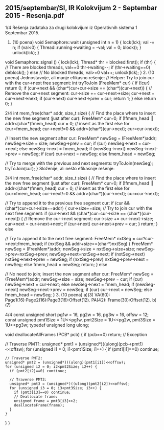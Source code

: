 2015/septembar/SI, IR Kolokvijum 2 - Septembar 2015 - Resenja.pdf
--------------------------------------------------------------------------------


1/4
Rešenja zadataka za
drugi kolokvijum iz Operativnih sistema 1
Septembar 2015.
1. (10 poena)
void Semaphore::wait (unsigned int n = 1) {
  lock(lck);
  val -= n;
  if (val<0) {
    Thread::running->waiting = -val;
    val = 0;
    block();
  }
  unlock(lck);
}

void Semaphore::signal () {
  lock(lck);
  Thread* thr = blocked.first();
  if (thr) {  // There are blocked threads, val==0
    thr->waiting--;
    if (thr->waiting==0)
      deblock();
  } else // No blocked threads, val>=0
    val++;
  unlock(lck);
}
2. (10 poena)
Jednostavnije, ali manje efikasno rešenje:
// Helper: Try to join cur with the cur->next free segment:
int tryToJoin (FreeMem* cur) {
  if (!cur) return 0;
  if (cur->next && (char*)cur+cur->size == (char*)(cur->next)) {
    // Remove the cur->next segment:
    cur->size += cur->next->size;
    cur->next = cur->next->next;
    if (cur->next) cur->next->prev = cur;
    return 1;
  } else
    return 0;
}

2/4
int mem_free(char* addr, size_t size) {
  // Find the place where to insert the new free segment (just after cur):
  FreeMem* cur=0;
  if (!fmem_head || addr<(char*)fmem_head)
    cur = 0; // insert as the first
  else
    for (cur=fmem_head; cur->next!=0 && addr>(char*)(cur->next);
         cur=cur->next);

  // Insert the new segment after cur:
  FreeMem* newSeg = (FreeMem*)addr;
  newSeg->size = size;
  newSeg->prev = cur;
  if (cur) newSeg->next = cur->next;
  else newSeg->next = fmem_head;
  if (newSeg->next) newSeg->next->prev = newSeg;
  if (cur) cur->next = newSeg;
  else fmem_head = newSeg;

  // Try to merge with the previous and next segments:
  tryToJoin(newSeg);
  tryToJoin(cur);
}
Složenije, ali nešto efikasnije rešenje:

3/4
int mem_free(char* addr, size_t size) {
  // Find the place where to insert the new free segment (just after cur):
  FreeMem* cur=0;
  if (!fmem_head || addr<(char*)fmem_head)
    cur = 0; // insert as the first
  else
    for (cur=fmem_head; cur->next!=0 && addr>(char*)(cur->next);
         cur=cur->next);

  // Try to append it to the previous free segment cur:
  if (cur && (char*)cur+cur->size==addr) {
    cur->size+=size;
    // Try to join cur with the next free segment:
    if (cur->next && (char*)cur+cur->size == (char*)(cur->next)) {
      // Remove the cur->next segment:
      cur->size += cur->next->size;
      cur->next = cur->next->next;
      if (cur->next) cur->next->prev = cur;
    }
    return;
  }
  else

  // Try to append it to the next free segment:
  FreeMem* nxtSeg = cur?cur->next:fmem_head;
  if (nxtSeg && addr+size==(char*)nxtSeg) {
    FreeMem* newSeg = (FreeMem*)addr;
    newSeg->size = nxtSeg->size+size;
    newSeg->prev=nxtSeg->prev;
    newSeg->next=nxtSeg->next;
    if (nxtSeg->next) nxtSeg->next->prev = newSeg;
    if (nxtSeg->prev) nxtSeg->prev->next = newSeg;
    else fmem_head = newSeg;
    return;
  }
  else

  // No need to join; insert the new segment after cur:
  FreeMem* newSeg = (FreeMem*)addr;
  newSeg->size = size;
  newSeg->prev = cur;
  if (cur) newSeg->next = cur->next;
  else newSeg->next = fmem_head;
  if (newSeg->next) newSeg->next->prev = newSeg;
  if (cur) cur->next = newSeg;
  else fmem_head = newSeg;
}
3. (10 poena)
a)(3)    VA(60): Page1(16):Page2(16):Page3(16):Offset(12).
 PA(42): Frame(30):Offset(12).
b)(7)

4/4
const unsigned short pg1w = 16, pg2w = 16, pg3w = 16, offsw = 12;
const unsigned pmt1Size = 1U<<pg1w,
               pmt2Size = 1U<<pg2w, pmt3Size = 1U<<pg3w;
typedef unsigned long ulong;

void deallocateAllFrames (PCB* pcb) {
  if (pcb==0) return;  // Exception

  // Traverse PMT1:
  unsigned* pmt1 = (unsigned*)((ulong)(pcb->pmt1)<<offsw);
  for (unsigned i1 = 0; i1<pmt1Size; i1++) {
    if (pmt1[i1]==0) continue;

    // Traverse PMT2:
    unsigned* pmt2 = (unsigned*)((ulong)(pmt1[i1])<<offsw);
    for (unsigned i2 = 0; i2<pmt2Size; i2++) {
      if (pmt2[i2]==0) continue;

      // Traverse PMT3:
      unsigned* pmt3 = (unsigned*)((ulong)(pmt2[i2])<<offsw);
      for (unsigned i3 = 0; i3<pmt3Size; i3++) {
        if (pmt3[i3]==0) continue;
        // Deallocate frame:
        unsigned frame = pmt3[i3]>>2;
        deallocateFrame(frame);
      }
    }
  }
}
